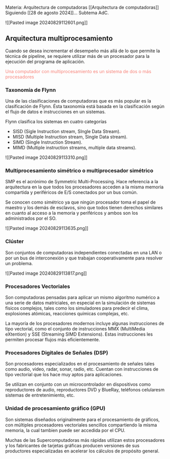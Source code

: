 Materia: Arquitectura de computadoras [[Arquitectura de computadoras]]
Siguiendo [[28 de agosto 2024]]... 
Subtema AdC.

![[Pasted image 20240829112601.png]]

## Arquitectura multiprocesamiento
Cuando se desea incrementar el desempeño  más allá de lo que permite la técnica de pipeline, se requiere utilizar más de un procesador para la ejecución del programa de aplicación.

<span style="color:#F88379">Una computador con multiprocesamiento es un sistema de dos o más procesadores</span>

### Taxonomía de Flynn
Una de las clasificaciones de computadoras que es más popular es la clasificación de Flynn. Ésta taxonomía está basada en la clasificación según el flujo de datos e instrucciones en un sistemas.

Flynn clasifica los sistemas en cuatro categorías
- SISD (Sigle Instruction stream, SIngle Data Stream).
- MISD (Multiple Instruction stream, Single Data stream).
- SIMD (Single Instruction Stream).
- MIMD (Multiple instruction streams, multiple data streams).

![[Pasted image 20240829113310.png]]

### Multiprocesamiento simétrico o multiprocesador simétrico
SMP es el acrónimo de Symmetric Multi-Processing. Hace referencia a la arquitectura en la que todos los procesadores acceden a la misma memoria compartida y periféricos de E/S conectados por un bus común.

Se conocen como simétrico ya que ningún procesador toma el papel de maestro y los demás de esclavos, sino que todos tienen derechos similares en cuanto al acceso a la memoria y periféricos y ambos son los administrados por el SO.

![[Pasted image 20240829113635.png]]

### Clúster
Son conjuntos de computadoras independientes conectadas en una LAN o por un bus de interconexión y que trabajan cooperativamente para resolver un problema.

![[Pasted image 20240829113817.png]]

### Procesadores Vectoriales
Son computadoras pensadas para aplicar un mismo algoritmo numérico a una serie de datos matriciales, en especial en la simulación de sistemas físicos complejos, tales como los simuladores para predecir el clima, explosiones atómicas, reacciones químicas complejas, etc.

La mayoría de los procesadores modernos incluye algunas instrucciones de tipo vectorial, como el conjunto de instrucciones MMX (MultiMedia eXtention) y SSE (Streaming SIMD Extensions). Estas instrucciones les permiten procesar flujos más eficientemente.

### Procesadores Digitales de Señales (DSP)
Son procesadores especializados en el procesamiento de señales tales como audio, video, radar, sonar, radio, etc. Cuentan con instrucciones de tipo vectorial que los hace muy aptos para aplicaciones.

Se utilizan en conjunto con un microcontrolador en dispositivos como reproductores de audio, reproductores DVD y BlueRay, teléfonos celularesm sistemas de entretenimiento, etc.

### Unidad de procesamiento gráfico (GPU)
Son sistemas diseñados originalmente para el procesamiento de gráficos, con múltiples procesadores vectoriales sencillos compartiendo la misma memoria, la cual tambien puede ser accedida por el CPU.

Muchas de las Supercomputadoras más rápidas utilizan estos procesadores y los fabricantes de tarjetas gráficas producen versiones de sus productores especializadas en acelerar los cálculos de propósito general.

